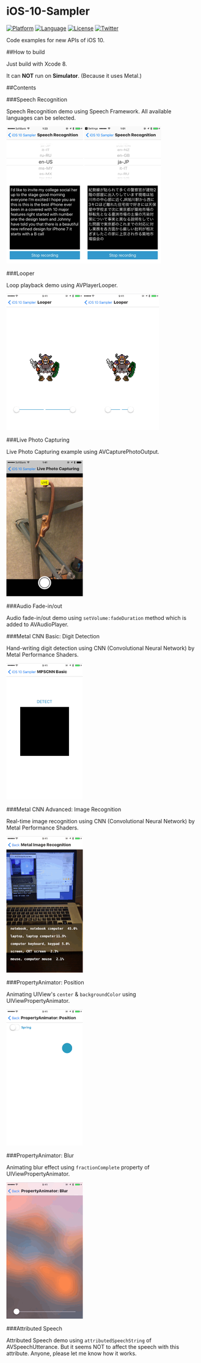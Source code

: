# iOS-10-Sampler

[![Platform](http://img.shields.io/badge/platform-ios-blue.svg?style=flat
)](https://developer.apple.com/iphone/index.action)
[![Language](http://img.shields.io/badge/language-swift-brightgreen.svg?style=flat
)](https://developer.apple.com/swift)
[![License](http://img.shields.io/badge/license-MIT-lightgrey.svg?style=flat
)](http://mit-license.org)
[![Twitter](https://img.shields.io/badge/twitter-@shu223-blue.svg?style=flat)](http://twitter.com/shu223)


Code examples for new APIs of iOS 10.


##How to build

Just build with Xcode 8.

It can **NOT** run on **Simulator**. (Because it uses Metal.)


##Contents

###Speech Recognition

Speech Recognition demo using Speech Framework. All available languages can be selected.

<img src="README_resources/speechrecognition.jpg" width="405">

###Looper

Loop playback demo using AVPlayerLooper.

<img src="README_resources/loop_normal.gif" align="left">
<img src="README_resources/loop_short.gif">
<br clear="all">

###Live Photo Capturing

Live Photo Capturing example using AVCapturePhotoOutput.

<img src="README_resources/livephoto.jpg" width="200">

###Audio Fade-in/out

Audio fade-in/out demo using `setVolume:fadeDuration` method which is added to AVAudioPlayer.

###Metal CNN Basic: Digit Detection

Hand-writing digit detection using CNN (Convolutional Neural Network) by Metal Performance Shaders.

<img src="README_resources/digit.gif">

###Metal CNN Advanced: Image Recognition

Real-time image recognition using CNN (Convolutional Neural Network) by Metal Performance Shaders.

<img src="README_resources/imagerecog.gif">

###PropertyAnimator: Position

Animating UIView's `center` & `backgroundColor` using UIViewPropertyAnimator.

<img src="README_resources/animator1.gif">

###PropertyAnimator: Blur

Animating blur effect using `fractionComplete` property of UIViewPropertyAnimator.

<img src="README_resources/animator2.gif">

###Attributed Speech

Attributed Speech demo using `attributedSpeechString` of AVSpeechUtterance. But it seems NOT to affect the speech with this attribute. Anyone, please let me know how it works.

